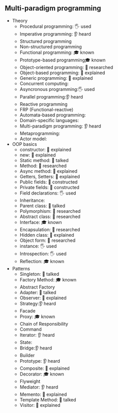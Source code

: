 ## Multi-paradigm programming

- Theory
  - Procedural programming: 🖐️ used
  - Imperative programming: 👂 heard
  - Structured programming 
  - Non-structured programming
  - Functional programming: 🎓 known
  - Prototype-based programming🎓 known
  - Object-oriented programming: 🔬 researched
  - Object-based programming: 🙋 explained
  - Generic programming: 🙋 explained
  - Concurrent computing: 
  - Asyncronous programming:🖐️ used
  - Parallel programming:👂 heard
  - Reactive programming
  - FRP (Functional-reactive)
  - Automata-based programming:
  - Domain-specific languages:
  - Multi-paradigm programming: 👂 heard
  - Metaprogramming:
  - Actor model:
- OOP basics
  - constructor: 🙋 explained
  - new: 🙋 explained
  - Static method: 📢 talked
  - Method: 🔬 researched
  - Async method: 🙋 explained
  - Getters, Setters: 🙋 explained
  - Public fields: 🚀 constructed
  - Private fields: 🚀 constructed
  - Field declarations:  🖐️ used
  - Inheritance:
  - Parent class: 📢 talked
  - Polymorphism: 🔬 researched
  - Abstract class: 🔬 researched
  - Interface: 🎓 known
  - Encapsulation: 🔬 researched
  - Hidden class: 🙋 explained
  - Object form: 🔬 researched
  - instance: 🖐️ used
  - Introspection: 🖐️ used
  - Reflection: 🎓 known
- Patterns
  - Singleton: 📢 talked
  - Factory Method:  🎓 known
  - Abstract Factory
  - Adapter: 📢 talked
  - Observer: 🙋 explained
  - Strategy:👂 heard
  - Facade
  - Proxy:  🎓 known
  - Chain of Responsibility
  - Command
  - Iterator: 👂 heard
  - State:
  - Bridge:👂 heard
  - Builder
  - Prototype: 👂 heard
  - Composite: 🙋 explained
  - Decorator:  🎓 known
  - Flyweight
  - Mediator: 👂 heard
  - Memento: 🙋 explained
  - Template Method: 📢 talked
  - Visitor: 🙋 explained
